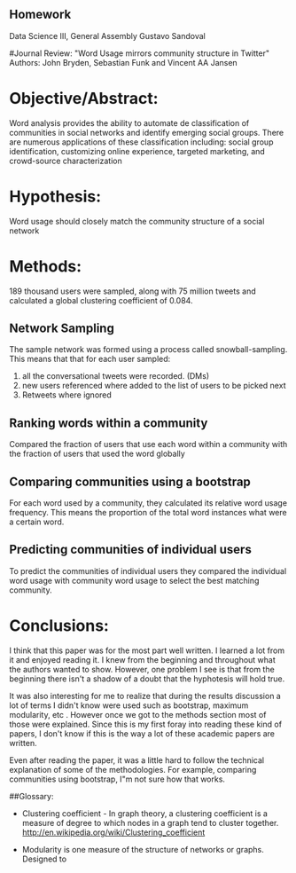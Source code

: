 ## Homework
Data Science III, General Assembly
Gustavo Sandoval


#Journal Review:
"Word Usage mirrors community structure in Twitter"
Authors: 
John Bryden, Sebastian Funk and Vincent AA Jansen


# Objective/Abstract: 
Word analysis  provides the ability to automate de classification of communities in social networks and identify emerging social groups.
There are numerous applications of these classification including:
social group identification, 
customizing online experience, 
targeted marketing, and
crowd-source characterization

# Hypothesis: 
Word usage should closely match the community structure of a social network 

# Methods: 
189 thousand users were sampled, along with 75 million tweets and calculated a global clustering coefficient of 0.084. 

## Network Sampling
The sample network was formed using a process called snowball-sampling. This means that that for each user sampled:
1. all the conversational tweets were recorded. (DMs)
2. new users referenced  where added to the list of users to be picked next
3.  Retweets where ignored


## Ranking words within a community
Compared the fraction of users that use each word within a community with the fraction of users that used the word globally


## Comparing communities using a bootstrap
For each word used by a community, they calculated its relative word usage frequency. 
This means the proportion of the total word instances what were a certain word. 



## Predicting communities of individual users
To predict the communities of individual users they compared the individual word usage with community word usage to select the best matching community. 



# Conclusions: 

I think that this paper was for the most part well written. I learned a lot from it and enjoyed reading it.  I knew from the beginning and throughout what the authors wanted to show. However, one problem I see is that from the beginning there isn't a shadow of a doubt that the hyphotesis will hold true. 

It was also interesting for me to realize that during the results discussion a lot of terms I didn't know were used such as bootstrap, maximum modularity, etc . However once we got to the methods section most of those were explained. Since this is my first foray into reading these kind of papers, I don't know if this is the way a lot of these academic papers are written. 

Even after reading the paper, it was a little hard to follow the technical explanation of some of the methodologies.   For example, comparing communities using bootstrap, I"m not sure how that works. 


##Glossary:

* Clustering coefficient - In graph theory, a clustering coefficient is a measure of degree to which nodes in a graph tend to cluster together. http://en.wikipedia.org/wiki/Clustering_coefficient

* Modularity is one measure of the structure of networks or graphs. Designed to 


